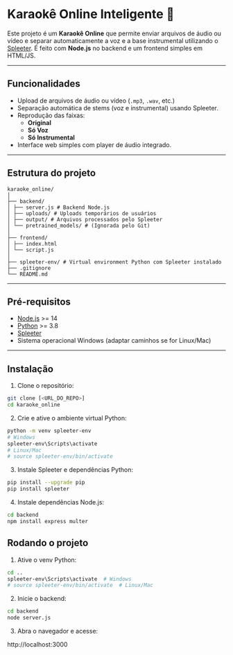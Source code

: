 # Karaokê Online Inteligente 🎤

Este projeto é um **Karaokê Online** que permite enviar arquivos de áudio ou vídeo e separar automaticamente a voz e a base instrumental utilizando o [Spleeter](https://github.com/deezer/spleeter). É feito com **Node.js** no backend e um frontend simples em HTML/JS.

---

## Funcionalidades

- Upload de arquivos de áudio ou vídeo (`.mp3`, `.wav`, etc.)
- Separação automática de stems (voz e instrumental) usando Spleeter.
- Reprodução das faixas:
  - **Original**
  - **Só Voz**
  - **Só Instrumental**
- Interface web simples com player de áudio integrado.

---

## Estrutura do projeto
```
karaoke_online/
│
├── backend/
│ ├── server.js # Backend Node.js
│ ├── uploads/ # Uploads temporários de usuários
│ ├── output/ # Arquivos processados pelo Spleeter
│ └── pretrained_models/ # (Ignorada pelo Git)
│
├── frontend/
│ ├── index.html
│ └── script.js
│
├── spleeter-env/ # Virtual environment Python com Spleeter instalado
├── .gitignore
└── README.md
```

---

## Pré-requisitos

- [Node.js](https://nodejs.org/) >= 14
- [Python](https://www.python.org/) >= 3.8
- [Spleeter](https://github.com/deezer/spleeter)
- Sistema operacional Windows (adaptar caminhos se for Linux/Mac)

---

## Instalação

1. Clone o repositório:

```bash
git clone [<URL_DO_REPO>]
cd karaoke_online
```
2. Crie e ative o ambiente virtual Python:

```bash
python -m venv spleeter-env
# Windows
spleeter-env\Scripts\activate
# Linux/Mac
# source spleeter-env/bin/activate
```

3. Instale Spleeter e dependências Python:

```bash
pip install --upgrade pip
pip install spleeter
```

4. Instale dependências Node.js:
```bash
cd backend
npm install express multer
```

## Rodando o projeto

1. Ative o venv Python:

```bash
cd ..
spleeter-env\Scripts\activate  # Windows
# source spleeter-env/bin/activate  # Linux/Mac
```

2. Inicie o backend:

```bash
cd backend
node server.js
```
3. Abra o navegador e acesse:

http://localhost:3000

